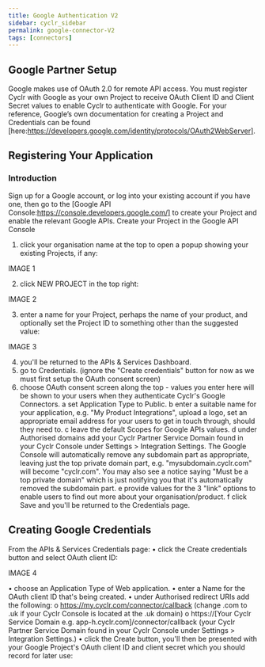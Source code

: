 ```yaml
---
title: Google Authentication V2
sidebar: cyclr_sidebar
permalink: google-connector-V2
tags: [connectors]
---
```


##  Google Partner Setup

Google makes use of OAuth 2.0 for remote API access. You must register Cyclr with Google as your own Project to receive OAuth Client ID and Client Secret values to enable Cyclr to authenticate with Google.
For your reference, Google’s own documentation for creating a Project and Credentials can be found [here:https://developers.google.com/identity/protocols/OAuth2WebServer].

## Registering Your Application

### Introduction

Sign up for a Google account, or log into your existing account if you have one, then go to the [Google API Console:https://console.developers.google.com/] to create your Project and enable the relevant Google APIs.
Create your Project in the Google API Console

1.	click your organisation name at the top to open a popup showing your existing Projects, if any:

IMAGE 1

2.	click NEW PROJECT in the top right: 

IMAGE 2

3.	enter a name for your Project, perhaps the name of your product, and optionally set the Project ID to something other than the suggested value:

IMAGE 3

4. you'll be returned to the APIs & Services Dashboard.
5. go to Credentials.	(ignore the "Create credentials" button for now as we must first setup the OAuth consent screen)
6. choose OAuth consent screen along the top - values you enter here will be shown to your users when they authenticate Cyclr's Google Connectors.
a	set Application Type to Public.
b	enter a suitable name for your application, e.g. "My Product Integrations", upload a logo, set an appropriate email address for your users to get in touch through, should they need to.
c	leave the default Scopes for Google APIs values.
d	under Authorised domains add your Cyclr Partner Service Domain found in your Cyclr Console under Settings > Integration Settings.
The Google Console will automatically remove any subdomain part as appropriate, leaving just the top private domain part, e.g. "mysubdomain.cyclr.com" will become "cyclr.com".  You may also see a notice saying "Must be a top private domain" which is just notifying you that it's automatically removed the subdomain part.
e	provide values for the 3 "link" options to enable users to find out more about your organisation/product.
f	click Save and you'll be returned to the Credentials page. 

## Creating Google Credentials

From the APIs & Services Credentials page:
•	click the Create credentials button and select OAuth client ID:

IMAGE 4

•	choose an Application Type of Web application.
•	enter a Name for the OAuth client ID that's being created.
•	under Authorised redirect URIs add the following:
o	https://my.cyclr.com/connector/callback
(change .com to .uk if your Cyclr Console is located at the .uk domain)
o	https://[Your Cyclr Service Domain e.g. app-h.cyclr.com]/connector/callback
(your Cyclr Partner Service Domain found in your Cyclr Console under Settings > Integration Settings.)
•	click the Create button, you'll then be presented with your Google Project's OAuth client ID and client secret which you should record for later use:



